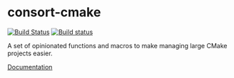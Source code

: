 # consort-cmake

[![Build Status](https://travis-ci.org/consort-cmake/consort-cmake.svg?branch=master)](https://travis-ci.org/consort-cmake/consort-cmake) [![Build status](https://ci.appveyor.com/api/projects/status/2vjccepjievit6t3/branch/master?svg=true)](https://ci.appveyor.com/project/adambowen/consort-cmake/branch/master)

A set of opinionated functions and macros to make managing large CMake projects easier.

[Documentation](http://consort-cmake.github.io/consort-cmake/)
